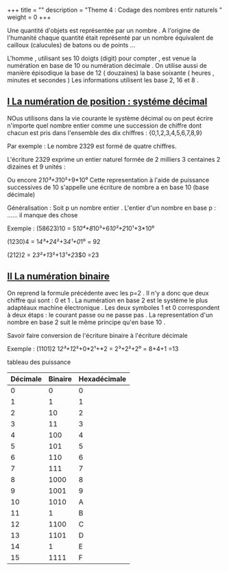 +++
title = ""
description = "Theme 4 : Codage des nombres entir naturels "
weight = 0
+++

Une quantité d'objets est représentée par un nombre . A l'origine de l'humanité chaque quantité était représenté par un nombre équivalent de cailloux (calucules) de batons ou de points ...

L'homme , utilisant ses 10 doigts (digit) pour compter , est venue la numération en base de 10 ou numération décimale . On utilise aussi de manière épisodique la base de 12 ( douzaines) la base soixante ( heures , minutes et secondes ) Les informations utilisent les base 2, 16 et 8 .

## <u>I La numération de position : systéme décimal</u><br>

NOus utilisons dans la vie courante le système décimal ou on peut écrire n'importe quel nombre entier comme une succession de chiffre dont chacun est pris dans l'ensemble des dix chiffres : 
{0,1,2,3,4,5,6,7,8,9}

Par exemple : Le nombre 2329 est formé de quatre chiffres.

L'écriture 2329 exprime un entier naturel formée de 2 milliers 3 centaines 2 dizaines et 9 unités :

Ou encore 2*10³+3*10²+9*10⁰
Cette representation à l'aide de puissance successives de 10 s'appelle une écriture de nombre a en base 10 (base décimale)

Généralisation : Soit p un nombre entier . L'entier d'un nombre en base p : ...... il manque des chose

Exemple :  (58623)10 = 5*10⁴+8*10³+6*10²+2*10¹+3*10⁰ 

(1230)4 = 1*4³+2*4²+3*4¹+0*1⁰ = 92

(212)2 = 2*3²+1*3²+1*3¹+2*3$0 =23
 
## <u>II La numération binaire</u><br>

On reprend la formule précédente avec les p=2 . Il n'y a donc que deux chiffre qui sont : 0 et 1 . La numération en base 2 est le systéme le plus adaptéaux machine électronique . Les deux symboles 1 et 0 correspondent  à deux étaps : le courant passe ou ne passe pas . La representation d'un nombre en base 2 suit le même principe qu'en base 10 .

Savoir faire conversion de l'écriture binaire à l'écriture décimale 

Exemple : (1101)2 1*2³+1*2²+0*2¹+*2 = 2³+2²+2⁰ = 8+4+1 =13

tableau des puissance 

<table>
        <thead>
            <tr>
                <th>Décimale</th>
                <th>Binaire</th>
                <th>Hexadécimale</th>
            </tr>
        </thead>
        <tbody>
        	<tr>
                <td>0</td>
                <td>0</td>
                <td>0</td>
            </tr>
            <tr>
                <td>1</td>
                <td>1</td>
                <td>1</td>
            </tr>
            <tr>
                <td>2</td>
                <td>10</td>
                <td>2</td>
            </tr>
            <tr>
                <td>3</td>
                <td>11</td>
                <td>3</td>
            </tr>
            <tr>
                <td>4</td>
                <td>100</td>
                <td>4</td>
            </tr>
            <tr>
                <td>5</td>
                <td>101</td>
                <td>5</td>
            </tr>
            <tr>
                <td>6</td>
                <td>110</td>
                <td>6</td>
            </tr>
            <tr>
                <td>7</td>
                <td>111</td>
                <td>7</td>
            </tr>
            <tr>
                <td>8</td>
                <td>1000</td>
                <td>8</td>
            </tr>
            <tr>
                <td>9</td>
                <td>1001</td>
                <td>9</td>
            </tr>
            <tr>
                <td>10</td>
                <td>1010</td>
                <td>A</td>
            </tr>
            <tr>
                <td>11</td>
                <td>1</td>
                <td>B</td>
            </tr>
            <tr>
                <td>12</td>
                <td>1100</td>
                <td>C</td>
            </tr>
            <tr>
                <td>13</td>
                <td>1101</td>
                <td>D</td>
            </tr>
            <tr>
                <td>14</td>
                <td>1</td>
                <td>E</td>
            </tr>
            <tr>
                <td>15</td>
                <td>1111</td>
                <td>F</td>
            </tr>
        </tbody>
</table><br>

